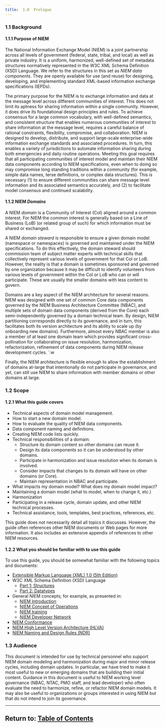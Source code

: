 ```yaml
---
title:  1.0  Prologue
---
```


### 1.1 Background

#### 1.1.1 Purpose of NIEM

The National Information Exchange Model (NIEM) is a joint partnership across all levels of government (federal, state, tribal, and local) as well as private industry.  It is a uniform, harmonized, well-defined set of metadata structures normatively represented in the W3C XML Schema Definition (XSD) Language.  We refer to the structures in this set as *NIEM data components*.  They are openly available for use (and reuse) for designing, developing, and implementing standard XML-based information exchange specifications (IEPDs).

The primary purpose for the NIEM is to exchange information and data at the message level across different communities of interest.  This does not limit its aptness for sharing information within a single community.  However, it does drive its foundational design principles and rules.  To achieve consensus for a large common vocabulary, with well-defined semantics, and consistent structure that enables numerous communities of interest to share information at the message level, requires a careful balance of rational constraints, flexibility, compromise, and collaboration.  NIEM is designed to develop, distribute, and support large-scale enterprise-wide information exchange standards and associated procedures.  In turn, this enables a variety of jurisdictions to automate information sharing during both emergencies and daily routine operations.  Meeting this goal requires that all participating communities of interest model and maintain their NIEM data components according to NIEM specifications, even when to doing so may compromise long standing traditions within a community (for example, simple data names, terse definitions, or complex data structures).  This is necessary (1) to ensure different communities can share message level information and its associated semantics accurately, and (2) to facilitate model consensus and continued scalability.

#### 1.1.2 NIEM *Domains*

A NIEM *domain* is a Community of Interest (CoI) aligned around a common interest.  For NIEM the common interest is generally based on a Line of Business (LoB) (or related group of such) for which information must be shared or exchanged. 

A NIEM *domain steward* is responsible to ensure a given domain model (namespace or namespaces) is governed and maintained under the NIEM specifications.  To do this effectively, the domain steward should commission team of subject matter experts with technical skills that collectively represent various levels of government for that CoI or LoB.  However, the reality is that a domain is sometimes sponsored and governed by one organization because it may be difficult to identify volunteers from various levels of government within the CoI or LoB who can or will participate.  These are usually the smaller domains with less content to govern. 

Domains are a key aspect of the NIEM architecture for several reasons.  NIEM was designed with one set of common Core data components governed by the NIEM Business Architecture Committee (NBAC), and multiple sets of domain data components (derived from the Core) each semi-independently governed by a domain technical team.  By design, NIEM partitioning corresponds directly to its governance, and in turn, this facilitates both its version architecture and its ability to scale up (by onboarding new domains).  Furthermore, almost every NBAC member is also a member of at least one domain team which provides significant cross-pollination for collaborating on issue resolution, harmonization, refactorization, refinement of data components during NIEM release development cycles.
`:w

Finally, the NIEM architecture is flexible enough to allow the establishment of domains at-large that intentionally do not participate in governance, and yet, can still use NIEM to share information with member domains or other domains at large.


### 1.2 Scope


#### 1.2.1 What this guide covers

- Technical aspects of domain model management.
- How to start a new domain model.
- How to evaluate the quality of NIEM data components.
- Data component naming and definitions.
- Creating NIEM code lists quickly.
- Technical responsibilities of a domain:
  - Structure its domain content so other domains can reuse it.
  - Design its data components so it can be understood by other domains. 
  - Participate in harmonization and issue resolution when its domain is involved.
  - Consider impacts that changes to its domain will have on other domains (or Core).
  - Maintain representation in NBAC and participate.
- What impacts my domain model?  What does my domain model impact?
- Maintaining a domain model (what to model, when to change it, etc.)
- Harmonization
- Participating in a release cycle, domain update, and other NIEM technical processes.
- Technical assistance, tools, templates, best practices, references, etc.

This guide does not necessarily detail all topics it discusses.  However, the guide often references other NIEM documents or Web pages for more information.  It also includes an extensive appendix of references to other NIEM resources.   


#### 1.2.2 What you should be familiar with to use this guide

To use this guide, you should be somewhat familiar with the following topics and documents:

- [Extensible Markup Language (XML) 1.0 (5th Edition)](https://www.w3.org/TR/2008/REC-xml-20081126/)
- W3C XML Schema Definition (XSD) Language
  - [Part 1: Structures](https://www.w3.org/TR/xmlschema11-1/) 
  - [Part 2: Datatypes](https://www.w3.org/TR/xmlschema11-2/)
- General NIEM concepts; for example, as presented in:
  - [NIEM Introduction](https://reference.niem.gov/niem/guidance/introduction/0.3/)
  - [NIEM Concept of Operations](https://reference.niem.gov/niem/guidance/concept-of-operations/0.5/)
  - [NIEM training](https://www.niem.gov/training/Pages/train.aspx)
  - [NIEM Developer Network](http://niem.github.io/developer-network/)
- [NIEM Conformance](https://reference.niem.gov/niem/specification/conformance/3.0/)
- [NIEM High Level Version Architecture (HLVA)](https://reference.niem.gov/niem/specification/high-level-version-architecture/3.0/)
- [NIEM Naming and Design Rules (NDR)](https://reference.niem.gov/niem/specification/naming-and-design-rules/3.0/)


### 1.3 Audience

This document is intended for use by technical personnel who support NIEM domain modeling and harmonization during major and minor release cycles, including domain updates.  In particular, we have tried to make it most useful to new or emerging domains that are building their initial content.  Guidance in this document is useful to NIEM working level governance (NBAC, NTAC, PMO staff, and lead developer) who often evaluate the need to harmonize, refine, or refactor NIEM domain models.  It may also be useful to organizations or groups interested in using NIEM but that do not intend to join its governance. 

----

## Return to:  [Table of Contents](./index)


